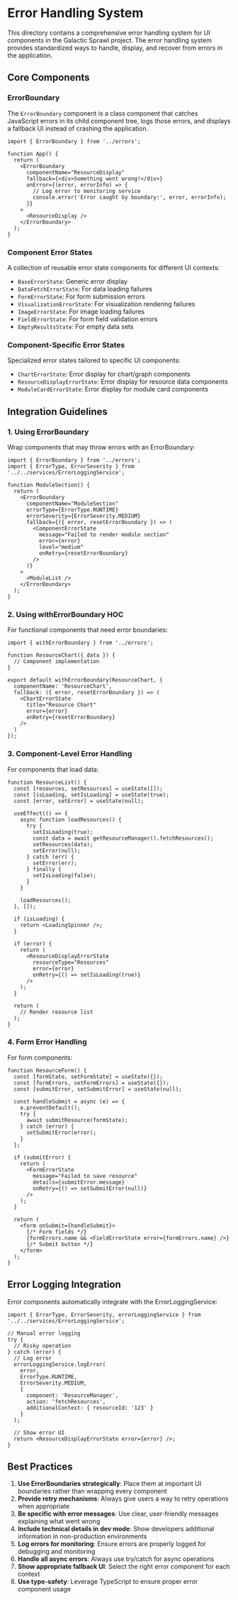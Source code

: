 # Error Handling System

This directory contains a comprehensive error handling system for UI components in the Galactic Sprawl project. The error handling system provides standardized ways to handle, display, and recover from errors in the application.

## Core Components

### ErrorBoundary

The `ErrorBoundary` component is a class component that catches JavaScript errors in its child component tree, logs those errors, and displays a fallback UI instead of crashing the application.

```tsx
import { ErrorBoundary } from '../errors';

function App() {
  return (
    <ErrorBoundary
      componentName="ResourceDisplay"
      fallback={<div>Something went wrong!</div>}
      onError={(error, errorInfo) => {
        // Log error to monitoring service
        console.error('Error caught by boundary:', error, errorInfo);
      }}
    >
      <ResourceDisplay />
    </ErrorBoundary>
  );
}
```

### Component Error States

A collection of reusable error state components for different UI contexts:

- `BaseErrorState`: Generic error display
- `DataFetchErrorState`: For data loading failures
- `FormErrorState`: For form submission errors
- `VisualizationErrorState`: For visualization rendering failures
- `ImageErrorState`: For image loading failures
- `FieldErrorState`: For form field validation errors
- `EmptyResultsState`: For empty data sets

### Component-Specific Error States

Specialized error states tailored to specific UI components:

- `ChartErrorState`: Error display for chart/graph components
- `ResourceDisplayErrorState`: Error display for resource data components
- `ModuleCardErrorState`: Error display for module card components

## Integration Guidelines

### 1. Using ErrorBoundary

Wrap components that may throw errors with an ErrorBoundary:

```tsx
import { ErrorBoundary } from '../errors';
import { ErrorType, ErrorSeverity } from '../../services/ErrorLoggingService';

function ModuleSection() {
  return (
    <ErrorBoundary
      componentName="ModuleSection"
      errorType={ErrorType.RUNTIME}
      errorSeverity={ErrorSeverity.MEDIUM}
      fallback={({ error, resetErrorBoundary }) => (
        <ComponentErrorState
          message="Failed to render module section"
          error={error}
          level="medium"
          onRetry={resetErrorBoundary}
        />
      )}
    >
      <ModuleList />
    </ErrorBoundary>
  );
}
```

### 2. Using withErrorBoundary HOC

For functional components that need error boundaries:

```tsx
import { withErrorBoundary } from '../errors';

function ResourceChart({ data }) {
  // Component implementation
}

export default withErrorBoundary(ResourceChart, {
  componentName: 'ResourceChart',
  fallback: ({ error, resetErrorBoundary }) => (
    <ChartErrorState
      title="Resource Chart"
      error={error}
      onRetry={resetErrorBoundary}
    />
  )
});
```

### 3. Component-Level Error Handling

For components that load data:

```tsx
function ResourceList() {
  const [resources, setResources] = useState([]);
  const [isLoading, setIsLoading] = useState(true);
  const [error, setError] = useState(null);
  
  useEffect(() => {
    async function loadResources() {
      try {
        setIsLoading(true);
        const data = await getResourceManager().fetchResources();
        setResources(data);
        setError(null);
      } catch (err) {
        setError(err);
      } finally {
        setIsLoading(false);
      }
    }
    
    loadResources();
  }, []);
  
  if (isLoading) {
    return <LoadingSpinner />;
  }
  
  if (error) {
    return (
      <ResourceDisplayErrorState
        resourceType="Resources"
        error={error}
        onRetry={() => setIsLoading(true)}
      />
    );
  }
  
  return (
    // Render resource list
  );
}
```

### 4. Form Error Handling

For form components:

```tsx
function ResourceForm() {
  const [formState, setFormState] = useState({});
  const [formErrors, setFormErrors] = useState({});
  const [submitError, setSubmitError] = useState(null);
  
  const handleSubmit = async (e) => {
    e.preventDefault();
    try {
      await submitResource(formState);
    } catch (error) {
      setSubmitError(error);
    }
  };
  
  if (submitError) {
    return (
      <FormErrorState
        message="Failed to save resource"
        details={submitError.message}
        onRetry={() => setSubmitError(null)}
      />
    );
  }
  
  return (
    <form onSubmit={handleSubmit}>
      {/* Form fields */}
      {formErrors.name && <FieldErrorState error={formErrors.name} />}
      {/* Submit button */}
    </form>
  );
}
```

## Error Logging Integration

Error components automatically integrate with the ErrorLoggingService:

```tsx
import { ErrorType, ErrorSeverity, errorLoggingService } from '../../services/ErrorLoggingService';

// Manual error logging
try {
  // Risky operation
} catch (error) {
  // Log error
  errorLoggingService.logError(
    error,
    ErrorType.RUNTIME,
    ErrorSeverity.MEDIUM,
    {
      component: 'ResourceManager',
      action: 'fetchResources',
      additionalContext: { resourceId: '123' }
    }
  );
  
  // Show error UI
  return <ResourceDisplayErrorState error={error} />;
}
```

## Best Practices

1. **Use ErrorBoundaries strategically**: Place them at important UI boundaries rather than wrapping every component
2. **Provide retry mechanisms**: Always give users a way to retry operations when appropriate
3. **Be specific with error messages**: Use clear, user-friendly messages explaining what went wrong
4. **Include technical details in dev mode**: Show developers additional information in non-production environments
5. **Log errors for monitoring**: Ensure errors are properly logged for debugging and monitoring
6. **Handle all async errors**: Always use try/catch for async operations
7. **Show appropriate fallback UI**: Select the right error component for each context
8. **Use type-safety**: Leverage TypeScript to ensure proper error component usage 